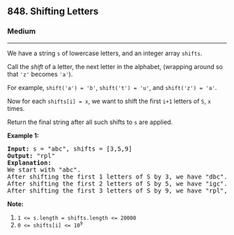 <h2>848. Shifting Letters</h2><h3>Medium</h3><hr><div><p>We have a string <code>s</code> of lowercase letters, and an integer array <code>shifts</code>.</p>

<p>Call the <em>shift</em> of a letter, the next letter in the alphabet, (wrapping around so that <code>'z'</code> becomes <code>'a'</code>).&nbsp;</p>

<p>For example, <code>shift('a') = 'b'</code>, <code>shift('t') = 'u'</code>, and <code>shift('z') = 'a'</code>.</p>

<p>Now for each <code>shifts[i] = x</code>, we want to shift the first <code>i+1</code>&nbsp;letters of <code>S</code>, <code>x</code> times.</p>

<p>Return the final string&nbsp;after all such shifts to <code>s</code> are applied.</p>

<p><strong>Example 1:</strong></p>

<pre><strong>Input: </strong>s = "abc", shifts = [3,5,9]
<strong>Output: </strong>"rpl"
<strong>Explanation: </strong>
We start with "abc".
After shifting the first 1 letters of S by 3, we have "dbc".
After shifting the first 2 letters of S by 5, we have "igc".
After shifting the first 3 letters of S by 9, we have "rpl", the answer.
</pre>

<p><strong>Note:</strong></p>

<ol>
	<li><code>1 &lt;= s.length = shifts.length &lt;= 20000</code></li>
	<li><code>0 &lt;= shifts[i] &lt;= 10<sup>9</sup></code></li>
</ol>
</div>